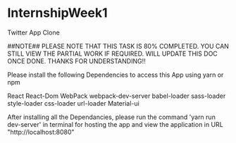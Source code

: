 # InternshipWeek1
Twitter App Clone

##NOTE## PLEASE NOTE THAT THIS TASK IS 80% COMPLETED. YOU CAN STILL VIEW THE PARTIAL WORK IF REQUIRED. WILL UPDATE THIS DOC ONCE DONE. THANKS FOR UNDERSTANDING!!

Please install the following Dependencies to access this App using yarn or npm

React
React-Dom
WebPack
webpack-dev-server
babel-loader
sass-loader
style-loader
css-loader
url-loader
Material-ui

After installing all the Dependancies, please run the command 'yarn run dev-server' in terminal for hosting the app and view the application in URL "http://localhost:8080"
